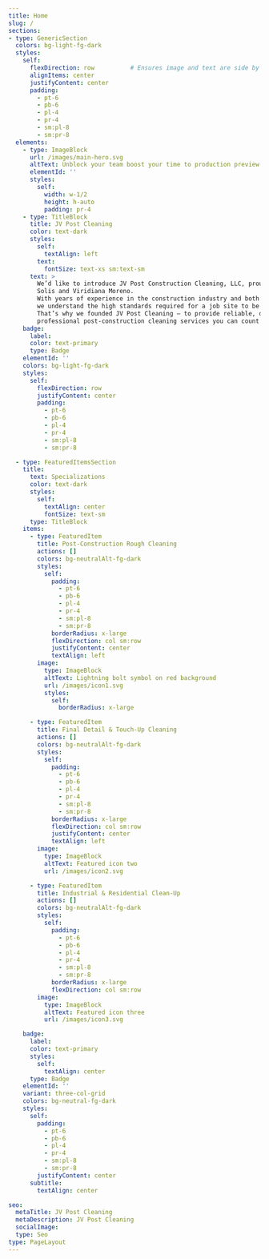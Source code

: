 ```yaml
---
title: Home
slug: /
sections:
- type: GenericSection
  colors: bg-light-fg-dark
  styles:
    self:
      flexDirection: row          # Ensures image and text are side by side
      alignItems: center
      justifyContent: center
      padding:
        - pt-6
        - pb-6
        - pl-4
        - pr-4
        - sm:pl-8
        - sm:pr-8
  elements:
    - type: ImageBlock
      url: /images/main-hero.svg
      altText: Unblock your team boost your time to production preview
      elementId: ''
      styles:
        self:
          width: w-1/2
          height: h-auto
          padding: pr-4
    - type: TitleBlock
      title: JV Post Cleaning
      color: text-dark
      styles:
        self:
          textAlign: left
        text:
          fontSize: text-xs sm:text-sm
      text: >
        We’d like to introduce JV Post Construction Cleaning, LLC, proudly owned by Joanne
        Solis and Viridiana Moreno.
        With years of experience in the construction industry and both of us holding OSHA 10 & OSHA 30 certifications,
        we understand the high standards required for a job site to be truly complete.
        That’s why we founded JV Post Cleaning — to provide reliable, detail-oriented, and
        professional post-construction cleaning services you can count on.
    badge:
      label:
      color: text-primary
      type: Badge
    elementId: ''
    colors: bg-light-fg-dark
    styles:
      self:
        flexDirection: row
        justifyContent: center
        padding:
          - pt-6
          - pb-6
          - pl-4
          - pr-4
          - sm:pl-8
          - sm:pr-8

  - type: FeaturedItemsSection
    title:
      text: Specializations
      color: text-dark
      styles:
        self:
          textAlign: center
          fontSize: text-sm
      type: TitleBlock
    items:
      - type: FeaturedItem
        title: Post-Construction Rough Cleaning
        actions: []
        colors: bg-neutralAlt-fg-dark
        styles:
          self:
            padding:
              - pt-6
              - pb-6
              - pl-4
              - pr-4
              - sm:pl-8
              - sm:pr-8
            borderRadius: x-large
            flexDirection: col sm:row
            justifyContent: center
            textAlign: left
        image:
          type: ImageBlock
          altText: Lightning bolt symbol on red background
          url: /images/icon1.svg
          styles:
            self:
              borderRadius: x-large

      - type: FeaturedItem
        title: Final Detail & Touch-Up Cleaning
        actions: []
        colors: bg-neutralAlt-fg-dark
        styles:
          self:
            padding:
              - pt-6
              - pb-6
              - pl-4
              - pr-4
              - sm:pl-8
              - sm:pr-8
            borderRadius: x-large
            flexDirection: col sm:row
            justifyContent: center
            textAlign: left
        image:
          type: ImageBlock
          altText: Featured icon two
          url: /images/icon2.svg

      - type: FeaturedItem
        title: Industrial & Residential Clean-Up
        actions: []
        colors: bg-neutralAlt-fg-dark
        styles:
          self:
            padding:
              - pt-6
              - pb-6
              - pl-4
              - pr-4
              - sm:pl-8
              - sm:pr-8
            borderRadius: x-large
            flexDirection: col sm:row
        image:
          type: ImageBlock
          altText: Featured icon three
          url: /images/icon3.svg

    badge:
      label:
      color: text-primary
      styles:
        self:
          textAlign: center
      type: Badge
    elementId: ''
    variant: three-col-grid
    colors: bg-neutral-fg-dark
    styles:
      self:
        padding:
          - pt-6
          - pb-6
          - pl-4
          - pr-4
          - sm:pl-8
          - sm:pr-8
        justifyContent: center
      subtitle:
        textAlign: center

seo:
  metaTitle: JV Post Cleaning
  metaDescription: JV Post Cleaning
  socialImage:
  type: Seo
type: PageLayout
---
```

